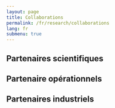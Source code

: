 ```yaml
---
layout: page
title: Collaborations
permalink: /fr/research/collaborations
lang: fr
submenu: true
---
```


## Partenaires scientifiques

## Partenaire opérationnels

## Partenaires industriels